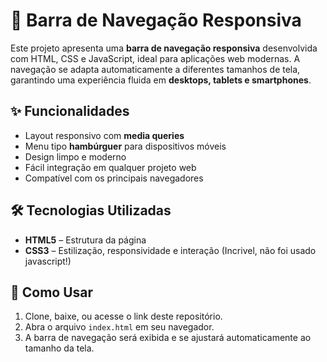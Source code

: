 # 📱 Barra de Navegação Responsiva

Este projeto apresenta uma **barra de navegação responsiva** desenvolvida com HTML, CSS e JavaScript, ideal para aplicações web modernas. A navegação se adapta automaticamente a diferentes tamanhos de tela, garantindo uma experiência fluida em **desktops, tablets e smartphones**.

## ✨ Funcionalidades

- Layout responsivo com **media queries**
- Menu tipo **hambúrguer** para dispositivos móveis
- Design limpo e moderno
- Fácil integração em qualquer projeto web
- Compatível com os principais navegadores

## 🛠 Tecnologias Utilizadas

- **HTML5** – Estrutura da página
- **CSS3** – Estilização, responsividade e interação (Incrivel, não foi usado javascript!)
## 🚀 Como Usar

1. Clone, baixe, ou acesse o link deste repositório.
2. Abra o arquivo `index.html` em seu navegador.
3. A barra de navegação será exibida e se ajustará automaticamente ao tamanho da tela.
